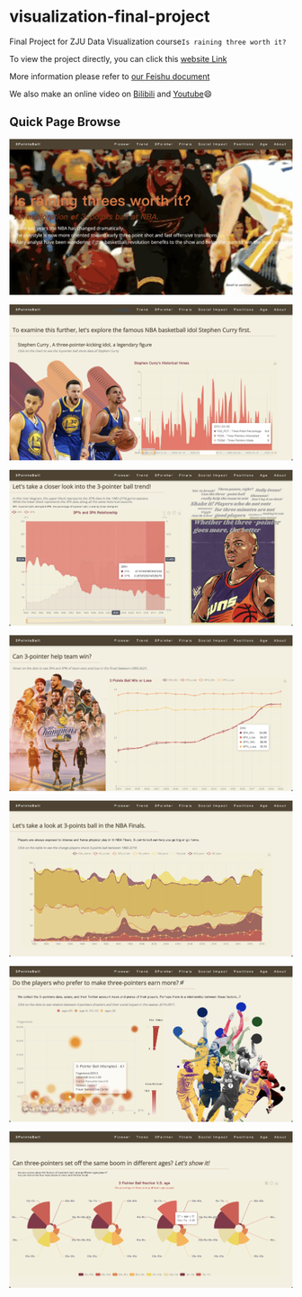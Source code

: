 # visualization-final-project
 Final Project for ZJU Data Visualization course`Is raining three worth it?`

To view the project directly, you can click this [website Link](https://carton22.github.io/)

More information please refer to [our Feishu document](https://k5ms77k0o1.feishu.cn/docx/IWxjdOCOho0tH4x37DRcrtUZnSh)

We also make an online video on [Bilibili](https://www.bilibili.com/video/BV1kY411U7dA/?spm_id_from=888.80997.embed_other.whitelist&vd_source=7ff5f4619b1b3fd1968acaf4df46e2eb)  and [Youtube](https://youtu.be/NbTH5gKljwE)😄

## Quick Page Browse

![vispage1](./img/vispage1.png)

![vispage2](./img/vispage2.png)

![vispage3](./img/vispage3.png)

![vispage4](./img/vispage4.png)

![vispage5](./img/vispage5.png)

![vispage6](./img/vispage6.png)

![vispage8](./img/vispage8.png)
